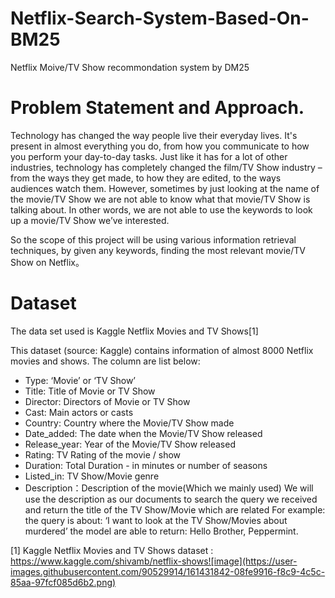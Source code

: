 # Netflix-Search-System-Based-On-BM25
Netflix Moive/TV Show recommondation system by DM25
# Problem Statement and Approach.
Technology has changed the way people live their everyday lives. It's present in almost everything you do, from how you communicate to how you perform your day-to-day tasks. Just like it has for a lot of other industries, technology has completely changed the film/TV Show industry – from the ways they get made, to how they are edited, to the ways audiences watch them. However, sometimes by just looking at the name of the movie/TV Show we are not able to know what that movie/TV Show is talking about. In other words, we are not able to use the keywords to look up a movie/TV Show we’ve interested.

So the scope of this project will be using various information retrieval techniques, by given any keywords, finding the most relevant movie/TV Show on Netflix。

# Dataset
The data set used is Kaggle Netflix Movies and TV Shows[1]

This dataset (source: Kaggle) contains information of almost 8000 Netflix movies and shows. The column are list below:
-	Type: ‘Movie’ or ‘TV Show’
-	Title: Title of Movie or TV Show
-	Director: Directors of Movie or TV Show
-	Cast: Main actors or casts
-	Country: Country where the Movie/TV Show made
-	Date_added: The date when the Movie/TV Show released
-	Release_year: Year of the Movie/TV Show released
-	Rating: TV Rating of the movie / show
-	Duration: Total Duration - in minutes or number of seasons
-	Listed_in: TV Show/Movie genre 
-	Description：Description of the movie(Which we mainly used)
We will use the description as our documents to search the query we received and return the title of the TV Show/Movie which are related For example: the query is about: ‘I want to look at the TV Show/Movies about murdered’ the model are able to return: Hello Brother, Peppermint.


[1] Kaggle Netflix Movies and TV Shows dataset : https://www.kaggle.com/shivamb/netflix-shows![image](https://user-images.githubusercontent.com/90529914/161431842-08fe9916-f8c9-4c5c-85aa-97fcf085d6b2.png)
